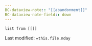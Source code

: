 ```yaml
---
BC-dataview-note:: "[[abandonment]]"
BC-dataview-note-field:: down
---
```

```dataview
list from [[]]
```




Last modified: `=this.file.mday`